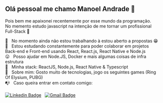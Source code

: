 ## Olá pessoal me chamo Manoel Andrade 👋

Pois bem me apaixonei recentemente por esse mundo da programação.<br/>
No memento estudo javascript na intenção de me tornar um profissional Full-Stack 🤩

 :rocket:  &nbsp; No momento ainda não estou trabalhando à estou aberto a propostas 😁
 <br/> 🙁 &nbsp; Estou estudando constantemente para poder colaborar em projetos Back-end e Front-end usando React, React.js, React Native e Node.js
 <br/> 😛 &nbsp; Posso ajudar em Node.JS, Docker e mais algumas coisas de infra estrutura
 <br/> 🥰 &nbsp; Minha stack: ReactJS, Node.js, React Native & Typescript
 <br/> 💬  &nbsp; Sobre mim: Gosto muito de tecnologias, jogo os seguintes games (Ring Of Elysium, PUBG)
 <br/> :mailbox_with_no_mail: &nbsp; Caso queira entrar em contato comigo:<br/><br/>
 [![Linkedin Badge](https://img.shields.io/badge/-ManoelAndrade-blue?style=flat-square&logo=Linkedin&logoColor=white&link=https://www.linkedin.com/in/manoel-neto-a4b3b21b2/)](https://www.linkedin.com/in/manoel-neto-a4b3b21b2/) &nbsp; 
[![Gmail Badge](https://img.shields.io/badge/-maguserv@gmail.com-c14438?style=flat-square&logo=Gmail&logoColor=white&link=mailto:maguserv@gmail.com)](mailto:maguserv@gmail.com)


